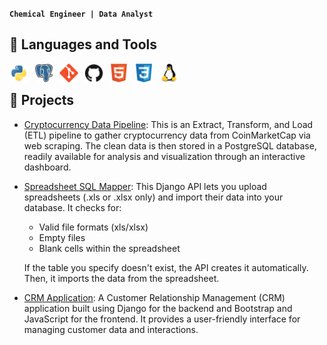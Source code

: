 
**`Chemical Engineer | Data Analyst`**

## 🧰 Languages and Tools

<img align="left" alt="Python" width="30px" style="padding-right:10px;" src="https://github.com/devicons/devicon/blob/v2.16.0/icons/python/python-original.svg" />
<img align="left" alt="PostgreSQL" width="30px" style="padding-right:10px;" src="https://github.com/devicons/devicon/blob/v2.16.0/icons/postgresql/postgresql-original.svg" />
<img align="left" alt="Git" width="30px" style="padding-right:10px;" src="https://github.com/devicons/devicon/blob/v2.16.0/icons/git/git-original.svg" />
<img align="left" alt="GitHub" width="30px" style="padding-right:10px;" src="https://github.com/devicons/devicon/blob/v2.16.0/icons/github/github-original.svg" />
<img align="left" alt="HTML" width="30px" style="padding-right:10px;" src="https://github.com/devicons/devicon/blob/v2.16.0/icons/html5/html5-original.svg" />
<img align="left" alt="CSS" width="30px" style="padding-right:10px;" src="https://github.com/devicons/devicon/blob/v2.16.0/icons/css3/css3-original.svg" />
<img align="left" alt="Linux" width="30px" style="padding-right:10px;" src="https://github.com/devicons/devicon/blob/v2.16.0/icons/linux/linux-original.svg" />

<br />

## 🌱 Projects
- [Cryptocurrency Data Pipeline](https://github.com/johnfritzel/crypto-etl): This is an Extract, Transform, and Load (ETL) pipeline to gather cryptocurrency data from CoinMarketCap via web scraping. The clean data is then stored in a PostgreSQL database, readily available for analysis and visualization through an interactive dashboard.

- [Spreadsheet SQL Mapper](https://github.com/johnfritzel/spreadsheet-sql-mapper): This Django API lets you upload spreadsheets (.xls or .xlsx only) and import their data into your database. It checks for:
  - Valid file formats (xls/xlsx)
  - Empty files
  - Blank cells within the spreadsheet
  <p>If the table you specify doesn't exist, the API creates it automatically. Then, it imports the data from the spreadsheet.</p>

- [CRM Application](https://github.com/johnfritzel/crm-application): A Customer Relationship Management (CRM) application built using Django for the backend and Bootstrap and JavaScript for the frontend. It provides a user-friendly interface for managing customer data and interactions.


